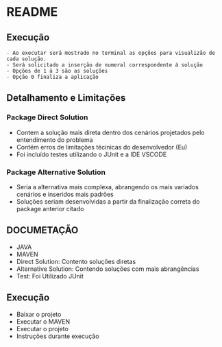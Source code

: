 # README

## Execução
```
- Ao executar será mostrado no terminal as opções para visualizão de cada solução.
- Será solicitado a inserção de numeral correspondente á solução
- Opções de 1 à 3 são as soluções
- Opção 0 finaliza a aplicação
```
## Detalhamento e Limitações
### Package Direct Solution
* Contem a solução mais direta dentro dos cenários projetados pelo entendimento do problema
* Contém erros de limitações técinicas do desenvolvedor (Eu)
* Foi incluído testes utilizando o JUnit e a IDE VSCODE

### Package Alternative Solution
* Seria a alternativa mais complexa, abrangendo os mais variados cenários e inseridos mais padrões
* Soluções seriam desenvolvidas a partir da finalização correta do package anterior citado

## DOCUMETAÇÃO

* JAVA 
* MAVEN
* Direct Solution: Contento soluções diretas
* Alternative Solution: Contendo soluções com mais abrangências
* Test: Foi Utilizado JUnit

## Execução
* Baixar o projeto
* Executar o MAVEN
* Executar o projeto
* Instruções durante execução
